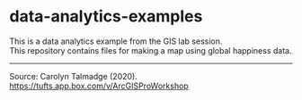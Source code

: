 # data-analytics-examples
This is a data analytics example from the GIS lab session.           
This repository contains files for making a map using global happiness data.             
***
Source: Carolyn Talmadge (2020). https://tufts.app.box.com/v/ArcGISProWorkshop
